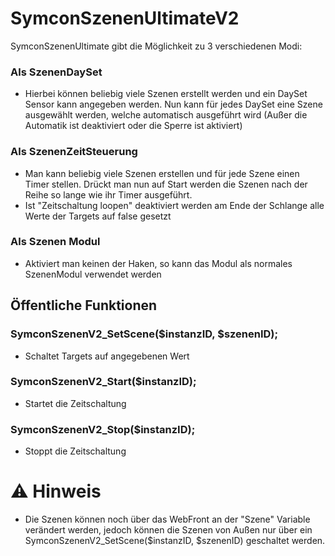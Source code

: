 # SymconSzenenUltimateV2
SymconSzenenUltimate gibt die Möglichkeit zu 3 verschiedenen Modi:
### Als SzenenDaySet
* Hierbei können beliebig viele Szenen erstellt werden und ein DaySet Sensor kann angegeben werden. Nun kann für jedes DaySet eine Szene ausgewählt werden, welche automatisch ausgeführt wird (Außer die Automatik ist deaktiviert oder die Sperre ist aktiviert)
### Als SzenenZeitSteuerung
* Man kann beliebig viele Szenen erstellen und für jede Szene einen Timer stellen. Drückt man nun auf Start werden die Szenen nach der Reihe so lange wie ihr Timer ausgeführt.
* Ist "Zeitschaltung loopen" deaktiviert werden am Ende der Schlange alle Werte der Targets auf false gesetzt
### Als Szenen Modul
* Aktiviert man keinen der Haken, so kann das Modul als normales SzenenModul verwendet werden
## Öffentliche Funktionen
### SymconSzenenV2_SetScene($instanzID, $szenenID);
* Schaltet Targets auf angegebenen Wert
### SymconSzenenV2_Start($instanzID);
* Startet die Zeitschaltung 
### SymconSzenenV2_Stop($instanzID);
* Stoppt die Zeitschaltung 
# :warning: Hinweis
* Die Szenen können noch über das WebFront an der "Szene" Variable verändert werden, jedoch können die Szenen von Außen nur über ein SymconSzenenV2_SetScene($instanzID, $szenenID) geschaltet werden.
